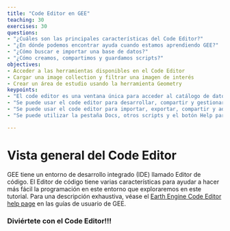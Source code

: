 ```yaml
---
title: "Code Editor en GEE"
teaching: 30
exercises: 30
questions:
- "¿Cuáles son las principales características del Code Editor?"
- "¿En dónde podemos encontrar ayuda cuando estamos aprendiendo GEE?"
- "¿Cómo buscar e importar una base de datos?"
- "¿Cómo creamos, compartimos y guardamos scripts?"
objectives:
- Acceder a las herramientas disponibles en el Code Editor
- Cargar una image collection y filtrar una imagen de interés
- Crear un área de estudio usando la herramienta Geometry
keypoints:
- "El code editor es una ventana única para acceder al catálogo de datos GEE y realizar análisis geoespaciales."
- "Se puede usar el code editor para desarrollar, compartir y gestionar scripts."
- "Se puede usar el code editor para importar, exportar, compartir y administrar tus datasets de datos raster y/o vectoriales."
- "Se puede utilizar la pestaña Docs, otros scripts y el botón Help para acceder a las Guías del usuario y al Foro de ayuda."

---
```


# Vista general del Code Editor

GEE tiene un entorno de desarrollo integrado (IDE) llamado Editor de código. El Editor de código tiene varias características para ayudar a hacer más fácil la programación en este entorno que exploraremos en este tutorial. Para una descripción exhaustiva, véase el <a href="https://developers.google.com/earth-engine/playground#api-reference-docs-tab" target="_blank">Earth Engine Code Editor help page</a> en las guías de usuario de GEE. 

<!--

# Ejercicios: Explorando el Code Editor

## 1. Para empezar

**Para acceder al Code Editor, escribe la siguiente url en tu navegador: <a href="https://code.earthengine.google.com" target="_blank">https://code.earthengine.google.com</a>**. Debería aparecer una interfaz de programación web como la siguiente. El siguiente diagrama tiene anotaciones que apuntan a muchas de las funcionalidades que cubriremos hoy.

<br>
<img src="../fig/02_codeeditor.png" border = "10">
<br><br>

#### La ventana del JavaScript Code Editor

El código Javascript está escrito en esta ventana. El editor también tiene algunas funciones de ayuda, incluyendo autocompletar para las funciones GEE, autocompletar para los paréntesis, etc. y algunas sugerencias básicas de subrayado y sintaxis.

Por ejemplo, puedes escribir comentarios usando una doble barra. Escriba lo siguiente en su editor y haga clic en el botón "Run".

{% highlight javascript %}
// Esto es sólo un comentario.
{% endhighlight %}

#### La pestaña de la consola

También se puede usar `print()` para mostrar los objetos en la consola. Escriba esto y haga clic en "Run":

{% highlight javascript %}
// Imprime algo en la consola
print("Hola Mundo!");
{% endhighlight %}

#### Sugerencia automática

El editor marcará las declaraciones como incompletas **`i`** si escribes sin un punto y coma al final. Puedes controlar estas sugerencias yendo a la pequeña rueda gris en la parte superior derecha de la página y activándola o desactivándola.

{% highlight javascript %}
print("Hola Mundo!");
{% endhighlight %}

<br>


## 2. Guardar y compartir Scripts

#### Guardando Scripts

Guarde los scripts haciendo clic en el botón **Save**. Para incluir un mensaje de confirmación, usar la flecha desplegable y selecciona "Save with a description".  Los mensajes se almacenan en el historial de revisiones de cada script guardado.

<br>
<img src="../fig/02_getlinkN.png" border = "10" width="100%" height="100%" >
<br><br>

*Note: Si no hiciste ningún cambio en el script, el botón* **Save** *se oscurecerá.*

Si se observa en el panel superior izquierdo, se podrá ver que el script está ahora guardado en tu gestor de **Scripts**. Tienes tres categorías de scripts: privado, compartido y ejemplos. Cada script está respaldado en Git. Si pasas el ratón por encima del nombre del script, aparecerán tres iconos que te permitirán volver a versiones anteriores, renombrar o eliminar el script. También puedes crear carpetas y hacer clic y arrastrar los scripts a esos directorios.


*Nota/advertencia: Si cambias el nombre de un script, su historial de revisiones desaparece.*

#### Compartiendo Scripts
Puedes compartir una versión estática de los scripts haciendo clic en **Get Link**. Aparecerá una url en el campo de dirección de tu navegador. Comparte este enlace para dar a otras personas acceso a tu script como *it is*. Si continúas haciendo ediciones en este script, no se actualizarán en la versión enlazada. Esta opción es útil para compartir ejemplos e instantáneas de scripts con otras personas.

    **Consejo importante: Cuando se publique en el foro de ayuda, incluye SIEMPRE el enlace de tu script para que la gente pueda ayudarte a solucionar el
	problema. Asegúrate de que todos los assets personales que utilices sean compartidos públicamente para que el script se ejecute para otros.**

#### Únete al repositorio compartido

Para colaborar de forma interactiva en el desarrollo de los scripts con otros usuarios, puede crear una carpeta compartida, invitar a sus colaboradores y colocar los scripts en esa carpeta. Hemos creado una carpeta compartida para el desarrollo de este curso.

Usted debería de haber accedido al repositorio de scripts compartidos en el Code Editor con los siguientes pasos:

- Acceder al repositorio compartido haciendo clic en este enlace: <a href="https://code.earthengine.google.com/?accept_repo=users/hasencios/CursoUNALM_ANA_2022" target="_blank">https://code.earthengine.google.com/?accept_repo=users/hasencios/CursoUNALM_ANA_2022</a>
- En el Code Editor, vaya a la pestaña **Scripts** en el panel superior izquierdo, desplázate hacia abajo y expande la sección "Shared". Un directorio llamado *CursoUNALM_ANA_2022* debería aparecer con versiones de sólo lectura de los scripts completos de cada episodio.

Cualquier actualización se reflejará en estas versiones del script. Como todos los scripts GEE, estas son versiones controladas. Los permisos de lectura o escritura para individuos o grupos se pueden establecer en el Code Editor usando el pequeño icono gris de compartir que aparece a la derecha si pasas el ratón por encima del nombre del directorio en la pestaña *Scripts*. Deberías tener acceso de sólo lectura a este repositorio.

<br>

## 3. Accediendo a la base de datos de la nube de Google

#### Barra de herramientas de búsqueda: Encontrar una base de datos y cargarla como `ImageCollections`

Para consultar el <a href="https://code.earthengine.google.com/datasets/" target="_blank">GEE data catalog</a>, puedes introducir palabras clave en la barra de búsqueda en la parte superior del Code Editor.

Para practicar, carguemos algunas imágenes en el Code Editor. Vamos a buscar e importar el producto **Landsat Top of the Atmosphere (TOA) Reflectance Collection 1 Tier 1**.
  - Para hacer esto, ve a la barra de herramientas *Search* y escribe **Landsat 8 tier 1 TOA**.
  - Seleccione la base de datos - USGS Landsat 8 Collection 1 Tier 1 TOA Reflectance - haciendo clic en el nombre. Esto cargará los metadatos para esta colección de datos. Puedes confirmar que tienes el correcto porque el "ImageCollection ID" debe decir **LANDSAT/LC08/C01/T1_TOA**
  - Ahora, haz clic en **Import** en la ventana emergente. Una nueva variable (`ImageCollection`) se cargará en el panel "Imports" en la parte superior del Code Editor.
  - Renombre este objeto como "L8_TOA". Este objeto es una `ImageCollection`, lo que significa que es una pila de imágenes. Fíjese que tenemos que declarar este objeto usando *var*. Si haces clic en el pequeño icono cuadrado azul encima de la colección, aparecerá un ventana emergente mostrando el código que acabas de crear.

{% highlight javascript %}
var landsat8Collection = ee.ImageCollection("LANDSAT/LC08/C01/T1_TOA")
{% endhighlight %}

Para ver la colección, intenta imprimirla como hiciste con el string.

{% highlight javascript %}
print(landsat8Collection);
{% endhighlight %}

**¿Qué ocurre?**

Earth Engine se demora - esto significa que su petición es demasiado grande, lo que tiene sentido ya que hay miles de imágenes en la colección de Landsat 8. Para evitar esto, intenta lo siguiente:

{% highlight javascript %}
print(landsat8Collection.limit(5))
{% endhighlight %}

Esto te mostrará sólo las primeras cinco imágenes para que puedas ver la colección. Puedes ver el ID de la colección, las bandas, las características, cuáles son las imágenes de la colección y sus propiedades o metadatos.

*Nota: Los desarrolladores siempre están agregando nuevas funcionalidades a la interfaz gráfica de usuario para que no tengamos que codificar. Como resultado, a veces habrá un método de apuntar y hacer clic para hacer algo que también se puede lograr escribiendo una o dos líneas de código. La función de "import" es un gran ejemplo de esto porque puedes importar una colección usando el botón "Import" en los metadatos o el comando "ImageCollection" escrito en JavaScript. Lo mismo, de dos maneras.*


#### Seleccionar un área de estudio usando la herramienta Geometry

Las herramientas de dibujo geométrico situadas en la parte superior izquierda del visor de mapas pueden utilizarse para crear manualmente puntos, líneas o polígonos. Ahora vamos a definir un área de estudio usando un punto que seleccionamos en el mapa. Utilizaremos las **Geometry Tools** para crear ese objeto.

1. Escriba "Junin, Peru" en la barra de herramientas de búsqueda y pulse intro. Nos debería de llevar a las pampas de Junín.
2. En el lado izquierdo del mapa, haz clic en el pequeño icono del marcador. El cursor se convertirá en una cruz.
3. Cambia el mapa y deja caer el cursor en el centro del lago.
4. Ahora, ve a la ventana Geometry Imports que ha aparecido. En esa ventana, nombre el punto "roi" y cambie el desplegable de **Geometry** a **FeatureCollection**.

Ahora ha creado un nuevo objeto punto y lo ha cargado como una `FeatureCollection`. Ahora puede usar esta `FeatureCollection` como una forma de filtrar geográficamente conjuntos de datos sólo para tu región.

<br>
<img src="../fig/02_lakeJunin.png" border = "10">
<br><br>


¿Divertido? Puedes explorar más a fondo cómo configurar las geometrías en la sección <a href="https://hasencios.github.io/GEE_BASICO_SENAMHI/05-classify-imagery/" target="_blank">Clasificación Supervisada de Imágenes de Satélite</a> de este tutorial.  


#### Filtrar la Image Collection

Uno de los mayores beneficios de la API de JavaScript frente a la de Python es la capacidad de renderizar rápidamente sobre la marcha geovisualizaciones de sus imágenes y resultados. Ahora vamos a visualizar una imagen de la colección de Landsat 8.

Vamos a filtrar la colección a una imagen por:

  - nuestra área de estudio que definimos con un punto
  - sólo un año de imágenes (2018)
  - clasificando las imágenes por la cobertura total de nubes (de menos nubes a más nubes)
  - eligiendo la imágen superior (menos nublada)

En esencia, esto nos permite ordenar la colección completa de Landsat 8 y cargar la mejor imagen disponible para nuestra región de interés para el 2018.

{% highlight javascript %}
// Cargar imágenes de Landsat 8
var image = ee.Image((landsat8Collection)
    // Filter to get only images under the region of interest.
    .filterBounds(lakeJunin)
    // Filter to get only one year of images.
    .filterDate('2018-01-01', '2018-12-31')
    // Select just the optical bands
    .select(['B[1-7]'])
    // Sort by scene cloudiness, ascending.
    .sort('CLOUD_COVER')
    // Get the first (least cloudy) scene.
    .first());

{% endhighlight %}

Usa una declaración impresa para comprobar lo que acabamos de hacer:

{% highlight javascript %}
print(image, 'Lake Junin L8 image')
{% endhighlight %}

Ahora hemos filtrado TODO el archivo de Landsat 8 hasta la imagen menos nublada para nuestra área de estudio en 2018. Sin embargo, todavía tenemos que visualizarla, lo que haremos usando la función `Map.addLayer`.

*Nota: ¿No está seguro de lo que hace esta función? Búscala en la pestaña* **Docs** *para aprender los argumentos.*

{% highlight javascript %}
Map.addLayer(image,{},  'L8 Image');
{% endhighlight %}

#### Gestionar las capas

El mapa no luce tan bien. Definamos qué bandas usar y completemos algunos otros parámetros de visualización usando el administrador de capas. Usaremos la reflectancia en el rango visible desde el rojo (Banda 4), el verde (Banda 3) y el azul (Banda 2) para hacer una imagen de color verdadero.  Podemos usar los conocimientos previos para hacer una imagen que luzca mejor:

{% highlight javascript %}
Map.addLayer(image, {bands: ['B4', 'B3', 'B2'], max: 0.5, gamma: 2}, 'Better L8 Image');
{% endhighlight %}

Aunque a menudo no es posible conocer el mínimo, máximo y el estiramiento óptimos. Se ha añadido la herramienta **Layer Manager** que se encuentra en la esquina superior derecha del mapa. Esta barra de herramientas le permitirá hacer clic en las capas, así como ajustar su transparencia y configurar interactivamente los parámetros de visualización de cada capa. Puede usar esta herramienta para averiguar qué parámetros pasar al `Map.addLayer`.

<br>
<img src="../fig/02_layermanagerN.png" border = "10">
<br><br>

También puedes cambiar entre los botones **Map** o **Satellite** en la parte superior derecha del panel del mapa para cambiar la capa base.

Para más información sobre la visualización de imágenes, vea el <a href="https://developers.google.com/earth-engine/image_visualization" target="_blank">GEE Visualization Guide</a> o la <a href="https://developers.google.com/earth-engine/tutorial_api_02" target="_blank">GEE Visualization tutorial</a>.


#### La pestaña Inspector

Otra forma de inspeccionar y explorar su imagen es a través de la herramienta de inspección. La consola del Inspector le permite consultar el mapa de forma interactiva. Si tienes la imagen cargada, te dará información sobre esa imagen en el punto en el que también hiciste clic.

En la parte superior derecha, cambie a la pestaña **Inspector** y haga clic en el mapa donde hay tierra. Ahora haga clic donde hay agua. Cambie entre el gráfico y la lista de valores.

## COMENCEMOS A JUGAR

Juega por tu cuenta con los parámetros de estiramiento y utiliza el Inspector para explorar el mapa, haciendo clic sobre el continente, el suelo desnudo, el bosque y el agua.

Si ya lo has hecho, puedes jugar a dejar caer el punto en otro lugar y mirar una imagen diferente de tu lugar favorito.

También podrías cambiar las fechas para observar una imagen de la época de verano y ver cómo cambia la reflectancia cuando hay nieve en el suelo.

## 4. Conseguir ayuda

There are many entry points for getting help tucked into the Code Editor. Familiarizing yourself with these tools can help soften the learning curve.
Hay muchas formas de conseguir ayuda en el Code Editor. Familiarizarse con estas herramientas puede ayudar en el aprendizaje.

#### Referencia API (pestaña Docs)

Al lado de la pestaña **Scripts** está la pestaña **Docs**, que tiene la documentación completa y buscable de la API de JavaScript para cada función. La documentación está organizada por tipo de datos GEE. Cada tipo de datos tiene un conjunto específico de funciones que se pueden aplicar a él.

#### El botón Help

El botón **Help** es una puerta de entrada a muchos recursos, incluyendo enlaces a:

 - el <a href="https://developers.google.com/earth-engine/" target="_blank">**Developers Guide**</a>
para los tutoriales, referencias y guías oficiales de GEE. Este es el primer lugar al que voy cuando necesito buscar cómo escribir un código.

 - el **Help Forum** donde puedes publicar preguntas y obtener respuestas. Si no puedo encontrar una guía para mi pregunta específica en las Guías GEE, entonces busco palabras clave de mi problema/pregunta en el foro. Como la gente comparte enlaces a sus códigos, a menudo puedes encontrar grandes ejemplos de soluciones aquí.

 -  <a href="https://developers.google.com/earth-engine/tutorials" target="_blank">Existing tutorials</a> y la <a href="https://developers.google.com/earth-engine/edu" target="_blank">Earth Engine for Higher Education resources</a> escrito por el equipo de GEE y otros (¡incluso algunos en japonés!)

 - Una lista de atajos de teclado

 - enlaces a la página de **Suggest a Dataset**

#### Ejemplos en el **Shared Scripts**

Un último lugar donde puede obtener ayuda es desplazándose hacia abajo y mirando los ejemplos que se encuentran en el **Shared Scripts** en la pestaña **Scripts**.  

<br>

## 5. Importar y exportar sus propios Assets

#### Importar imágenes y archivos vectoriales
Además de usar todos los increíbles archivos de Google, los usuarios también pueden importar sus propios datos como imágenes (rasters) o tablas (vectores). La pestaña **Assets** de la izquierda es donde se pueden importar, compartir y administrar estos propios activos. Puedes subir imágenes o tablas (datos vectoriales) aquí.

Cuando publiques en el foro, asegúrate de marcar la casilla "Anyone Can Read" en la ventana emergente de los recursos de intercambio para que todos los usuarios del foro puedan ejecutar tu código. Si tienes un Asset privado y no lo haces público, otras personas no podrán ejecutar tu código. Si no quieres compartir tus datos privados, puedes crear un ejemplo ficticio para compartir en los foros utilizando puntos o polígonos dibujados a mano.

<br>
<img src="../fig/02_sharingassetsN_ANA.png" border = "10">
<br><br>

Para un ejemplo de script que utiliza datos importados, véase <a href="https://hasencios.github.io/CursoUNALM_ANA_2022/09-time-series/" target="_blank">Leccion 10 Series de Tiempo</a>. Para obtener instrucciones detalladas de Google sobre cómo subir, compartir y administrar activos, consulte el <a href="https://developers.google.com/earth-engine/asset_manager" target="_blank">Assets Manager page</a> en el sitio web de GEE.



#### Exportando y la pestaña Tasks
En lugar de imprimir en la consola, para tareas más grandes puede que quieras exportar las salidas a tu Google Drive o Cloud Storage usando las funciones `Export` en tu código. Cuando se ejecutan, estas generan una nueva tarea en la pestaña `Task` en el panel superior derecho. Necesitarás entonces "Run" esta tarea para iniciar realmente la transferencia de información. Una vez que inicie una tarea, se le pedirá que introduzca los detalles sobre la resolución, tamaño, formato y destino si no lo incluyó en su código. Puedes pasar el ratón por encima de la tarea y hacer clic en el icono "?" para ver el estado y también para obtener el número de la tarea. Si tu tarea no se está ejecutando, puedes compartir este número como referencia en el foro de desarrolladores.

Exportaremos información vectorial en <a href="https://hasencios.github.io/CursoUNALM_ANA_2022/04-load-imagery/" target="_blank">Leccion 05 Cargar Imágenes</a> de este tutorial.

Para instrucciones detalladas sobre Export, véase la <a href="https://developers.google.com/earth-engine/exporting" target="_blank">Exporting Data page</a> en el sitio web de GEE. También presentaremos algunos ejemplos para exportar en módulos posteriores de este tutorial.

<br>
<br>
-->

<!--
Enlace del código completo que usamos en esta lección:
<a href="https://code.earthengine.google.com/1cbba818c21b948f0ae43ae3716e75ee" target="_blank">https://code.earthengine.google.com/1cbba818c21b948f0ae43ae3716e75ee</a>
-->
### Diviértete con el Code Editor!!!
